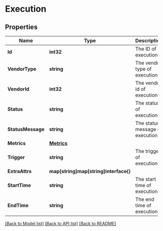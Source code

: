 # Execution

## Properties

Name | Type | Description | Notes
------------ | ------------- | ------------- | -------------
**Id** | **int32** | The ID of execution | [optional] 
**VendorType** | **string** | The vendor type of execution | [optional] 
**VendorId** | **int32** | The vendor id of execution | [optional] 
**Status** | **string** | The status of execution | [optional] 
**StatusMessage** | **string** | The status message of execution | [optional] 
**Metrics** | [**Metrics**](Metrics.md) |  | [optional] 
**Trigger** | **string** | The trigger of execution | [optional] 
**ExtraAttrs** | **map[string]map[string]interface{}** |  | [optional] 
**StartTime** | **string** | The start time of execution | [optional] 
**EndTime** | **string** | The end time of execution | [optional] 

[[Back to Model list]](../README.md#documentation-for-models) [[Back to API list]](../README.md#documentation-for-api-endpoints) [[Back to README]](../README.md)


